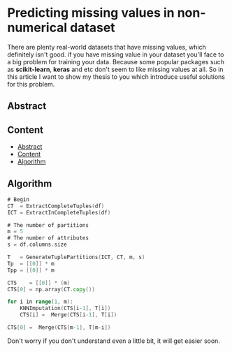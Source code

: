 # Predicting missing values ​​in non-numerical dataset
There are plenty real-world datasets that have missing values, which definitely isn't good. if you have missing value in your dataset you'll face to a big problem for training your data. Because some popular packages such as **scikit-learn**, **keras** and etc don't seem to like missing values at all. So in this article I want to show my thesis to you which introduce useful solutions for this problem.
## Abstract

## Content
- [Abstract](#Abstract)
- [Content](#Content)
- [Algorithm](#Algorithm)

## Algorithm
```go
# Begin
CT  = ExtractCompleteTuples(df)
ICT = ExtractInCompleteTuples(df)

# The number of partitions
m = 5
# The number of attributes
s = df.columns.size    

T   = GenerateTuplePartitions(ICT, CT, m, s)
Tp  = [[0]] * m
Tpp = [[0]] * m

CTS    = [[0]] * (m)
CTS[0] = np.array(CT.copy())

for i in range(1, m):
    KNNImputation(CTS[i-1], T[i])
    CTS[i] =  Merge(CTS[i-1], T[i])

CTS[0] =  Merge(CTS[m-1], T[m-i])
```
Don't worry if you don't understand even a little bit, it will get easier soon.
